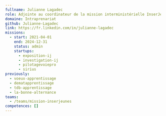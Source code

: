 ```yaml
---
fullname: Julianne Lagadec
role: Adjointe au coordinateur de la mission interministérielle InserJeunes
domaine: Intraprenariat
github: Julianne-Lagadec
link: https://fr.linkedin.com/in/julianne-lagadec
missions:
  - start: 2021-04-01
    end: 2024-12-31
    status: admin
    startups:
      - exposition-ij
      - investigation-ij
      - pilotagevoiepro
      - sirius
previously:
  - voeux-apprentissage
  - dematapprentissage
  - tdb-apprentissage
  - la-bonne-alternance
teams:
  - /teams/mission-inserjeunes
competences: []
---
```

